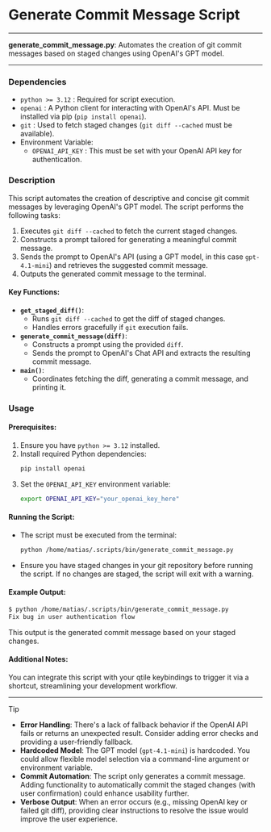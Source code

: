 # Generate Commit Message Script

---

**generate_commit_message.py**: Automates the creation of git commit messages based on staged changes using OpenAI's GPT model.

---

### Dependencies

- `python >= 3.12` : Required for script execution.
- `openai` : A Python client for interacting with OpenAI's API. Must be installed via pip (`pip install openai`).
- `git` : Used to fetch staged changes (`git diff --cached` must be available).
- Environment Variable:
  - `OPENAI_API_KEY` : This must be set with your OpenAI API key for authentication.

### Description

This script automates the creation of descriptive and concise git commit messages by leveraging OpenAI's GPT model. The script performs the following tasks:
1. Executes `git diff --cached` to fetch the current staged changes.
2. Constructs a prompt tailored for generating a meaningful commit message.
3. Sends the prompt to OpenAI's API (using a GPT model, in this case `gpt-4.1-mini`) and retrieves the suggested commit message.
4. Outputs the generated commit message to the terminal.

#### Key Functions:
- **`get_staged_diff()`**:
  - Runs `git diff --cached` to get the diff of staged changes.
  - Handles errors gracefully if `git` execution fails.
- **`generate_commit_message(diff)`**:
  - Constructs a prompt using the provided `diff`.
  - Sends the prompt to OpenAI's Chat API and extracts the resulting commit message.
- **`main()`**:
  - Coordinates fetching the diff, generating a commit message, and printing it.

### Usage

#### Prerequisites:
1. Ensure you have `python >= 3.12` installed.
2. Install required Python dependencies:
   ```bash
   pip install openai
   ```
3. Set the `OPENAI_API_KEY` environment variable:
   ```bash
   export OPENAI_API_KEY="your_openai_key_here"
   ```

#### Running the Script:
- The script must be executed from the terminal:
   ```bash
   python /home/matias/.scripts/bin/generate_commit_message.py
   ```
- Ensure you have staged changes in your git repository before running the script. If no changes are staged, the script will exit with a warning.

#### Example Output:
```bash
$ python /home/matias/.scripts/bin/generate_commit_message.py
Fix bug in user authentication flow
```

This output is the generated commit message based on your staged changes.

#### Additional Notes:
You can integrate this script with your qtile keybindings to trigger it via a shortcut, streamlining your development workflow.

---

> [!TIP]
> - **Error Handling**: There's a lack of fallback behavior if the OpenAI API fails or returns an unexpected result. Consider adding error checks and providing a user-friendly fallback.
> - **Hardcoded Model**: The GPT model (`gpt-4.1-mini`) is hardcoded. You could allow flexible model selection via a command-line argument or environment variable.
> - **Commit Automation**: The script only generates a commit message. Adding functionality to automatically commit the staged changes (with user confirmation) could enhance usability further.
> - **Verbose Output**: When an error occurs (e.g., missing OpenAI key or failed git diff), providing clear instructions to resolve the issue would improve the user experience.